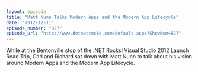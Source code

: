 ```yaml
---
layout: episode
title: "Matt Nunn Talks Modern Apps and the Modern App Lifecycle"
date: "2012-12-11"
episode_number: "827"
episode_url: "http://www.dotnetrocks.com/default.aspx?ShowNum=827"
---
```


While at the Bentonville stop of the .NET Rocks! Visual Studio 2012 Launch Road Trip, Carl and Richard sat down with Matt Nunn to talk about his vision around Modern Apps and the Modern App Lifecycle. 
